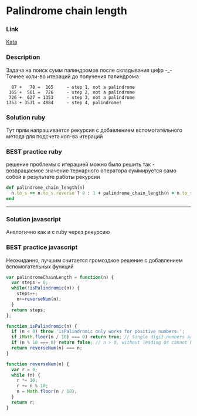 # Palindrome chain length

### Link
[Kata](https://www.codewars.com/kata/525f039017c7cd0e1a000a26)

### Description
Задача на поиск сумм палиндромов после складывания цифр -_-
Точнее коли-во итераций до получения палиндрома

      87 +   78 =  165     - step 1, not a palindrome
     165 +  561 =  726     - step 2, not a palindrome
     726 +  627 = 1353     - step 3, not a palindrome
    1353 + 3531 = 4884     - step 4, palindrome!

### Solution ruby
Тут прям напрашивается рекурсия с добавлением вспомогательного метода для подсчета кол-ва итераций

### BEST practice ruby
решение проблемы с итерацией можно было решить так - возвращаемое значение тернарного оператора суммируется само собой в результате работы рекурсии
```ruby
def palindrome_chain_length(n)
  n.to_s == n.to_s.reverse ? 0 : 1 + palindrome_chain_length(n + n.to_s.reverse.to_i)
end
```
---

### Solution javascript
Аналогично как и с ruby через рекурсию

### BEST practice javascript
Неожиданно, лучшим считается громоздкое решение с добавлением вспомогательных функций
```javascript
var palindromeChainLength = function(n) {
  var steps = 0;
  while(!isPalindromic(n)) {
    steps++;
    n+=reverseNum(n);
  }
  return steps;
};

function isPalindromic(n) {
  if (n < 0) throw 'isPalindromic only works for positive numbers.';
  if (Math.floor(n / 10) === 0) return true; // Single digit numbers are palindromic.
  if (n % 10 === 0) return false; // n > 0, without leading 0s cannot be palindromic if ending in 0.
  return reverseNum(n) === n;
}

function reverseNum(n) {
  var r = 0;
  while (n) {
    r *= 10;
    r += n % 10;
    n = Math.floor(n / 10);
  }
  return r;
}
```